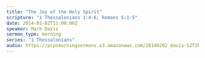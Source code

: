 ```yaml
---
title: "The Joy of the Holy Spirit"
scripture: "1 Thessalonians 1:4-6; Romans 5:1-5"
date: 2014-02-02T11:00:00Z
speaker: Mark Davis
sermon_type: morning
series: "1 Thessalonians"
audio: https://pcpcmorningsermons.s3.amazonaws.com/20140202_davis-52f2ba6a8a7d6.mp3 
---
```



